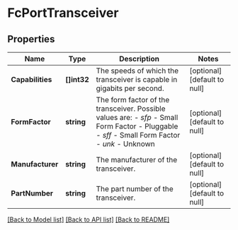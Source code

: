 # FcPortTransceiver

## Properties
Name | Type | Description | Notes
------------ | ------------- | ------------- | -------------
**Capabilities** | **[]int32** | The speeds of which the transceiver is capable in gigabits per second.  | [optional] [default to null]
**FormFactor** | **string** | The form factor of the transceiver. Possible values are: - _sfp_ - Small Form Factor - Pluggable - _sff_ - Small Form Factor - _unk_ - Unknown  | [optional] [default to null]
**Manufacturer** | **string** | The manufacturer of the transceiver.  | [optional] [default to null]
**PartNumber** | **string** | The part number of the transceiver. | [optional] [default to null]

[[Back to Model list]](../README.md#documentation-for-models) [[Back to API list]](../README.md#documentation-for-api-endpoints) [[Back to README]](../README.md)


